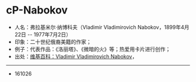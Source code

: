 # cP-Nabokov


- 人名：弗拉基米尔·纳博科夫（Vladimir Vladimirovich Nabokov，1899年4月22日 -- 1977年7月2日）
- 印象：二十世纪俄裔美籍的作家；
- 例子：代表作品：《洛丽塔》、《微暗的火》等；热爱用卡片进行创作；
- 出处：[维基百科：Vladimir Vladimirovich Nabokov](https://en.wikipedia.org/wiki/Vladimir_Nabokov)，


---

- 161026